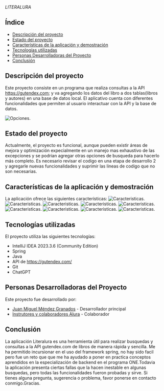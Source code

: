 <em> LITERALURA </em>
## Índice

- [Descripción del proyecto](#descripción-del-proyecto)
- [Estado del proyecto](#estado-del-proyecto)
- [Características de la aplicación y demostración](#características-de-la-aplicación-y-demostración)
- [Tecnologías utilizadas](#tecnologías-utilizadas)
- [Personas Desarrolladoras del Proyecto](#personas-desarrolladoras-del-proyecto)
- [Conclusión](#conclusión)

## Descripción del proyecto

Este proyecto consiste en un programa que realiza consultas a la API https://gutendex.com; y va agregando los datos del libro a dos tablas(libros y autores) en una base de datos local. El aplicativo cuenta con diferentes funcionalidades que permiten al usuario interactuar con la API y la base de datos.

![Opciones](imagenes/opciones.jpg).

## Estado del proyecto

Actualmente, el proyecto es funcional, aunque pueden existir áreas de mejora y optimización expecialmente en un manejo mas exhaustivo de las excepciones y se podrian agregar otras opciones de busqueda para hacerlo más completo. Es necesario revisar el codigo en una etapa de desarrollo 2 y agregarle nuevas funcionalidades y suprimir las lineas de codigo que no son necesarias.

## Características de la aplicación y demostración

La aplicación ofrece las siguientes características:
  ![Caracteristicas](imagenes/opcion1.jpg).
  ![Caracteristicas](imagenes/libroBaseD.jpg).
  ![Caracteristicas](imagenes/opcion2.jpg).
  ![Caracteristicas](imagenes/opcion3.jpg).
  ![Caracteristicas](imagenes/opcion4.jpg).
  ![Caracteristicas](imagenes/opcion5.jpg).
  ![Caracteristicas](imagenes/opcion6.jpg).
  ![Caracteristicas](imagenes/opcion7.jpg).
  ![Caracteristicas](imagenes/opcion8.jpg).
  
## Tecnologías utilizadas

El proyecto utiliza las siguientes tecnologías:
- IntelliJ IDEA 2023.3.6 (Community Edition)
- Spring
- Java
- API de https://gutendex.com/
- Git
- ChatGPT

## Personas Desarrolladoras del Proyecto

Este proyecto fue desarrollado por:

- [Juan Miguel Méndez Granados](#) - Desarrollador principal
- [Instrutores y colaboradores Alura](#) - Colaborador

## Conclusión

La aplicación Literalura es una herramienta útil para realizar busquedas y consultas a la API gutendex.com de libros de manera rápida y sencilla. Me ha permitido incursionar en el uso del framework spring, no hay sido facil pero fue un reto que que me ha ayudado a poner en practica conceptos aprendidos en la especialización de backend en el programa ONE.Todavia la aplicación presenta ciertas fallas que la hacen inestable en algunas busquedas, pero todas las funcionalidades fueron probadas y sirve. Si tienes alguna pregunta, sugerencia o problema, favor ponerse en contacto conmigo.Gracias.

